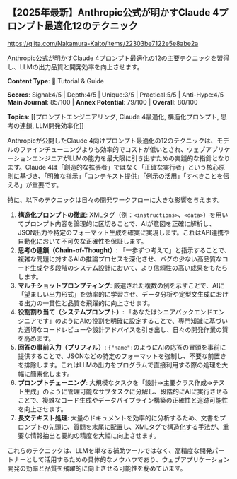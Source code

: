 ## 【2025年最新】Anthropic公式が明かすClaude 4プロンプト最適化12のテクニック

https://qiita.com/Nakamura-Kaito/items/22303be7122e5e8abe2a

Anthropic公式が明かすClaude 4プロンプト最適化の12の主要テクニックを習得し、LLMの出力品質と開発効率を向上させます。

**Content Type**: 📖 Tutorial & Guide

**Scores**: Signal:4/5 | Depth:4/5 | Unique:3/5 | Practical:5/5 | Anti-Hype:4/5
**Main Journal**: 85/100 | **Annex Potential**: 79/100 | **Overall**: 80/100

**Topics**: [[プロンプトエンジニアリング, Claude 4最適化, 構造化プロンプト, 思考の連鎖, LLM開発効率化]]

Anthropicが公開したClaude 4向けプロンプト最適化の12のテクニックは、モデルのファインチューニングよりも効率的でコストが低いとされ、ウェブアプリケーションエンジニアがLLMの能力を最大限に引き出すための実践的な指針となります。Claude 4は「創造的な拡張者」ではなく「正確な実行者」という核心原則に基づき、「明確な指示」「コンテキスト提供」「例示の活用」「すべきことを伝える」が重要です。

特に、以下のテクニックは日々の開発ワークフローに大きな影響を与えます。

1.  **構造化プロンプトの徹底**: XMLタグ（例：`<instructions>`、`<data>`）を用いてプロンプト内容を論理的に区切ることで、AIが意図を正確に解析し、JSON出力や特定のフォーマット生成を確実に実現します。これはAPI連携や自動化において不可欠な正確性を保証します。
2.  **思考の連鎖（Chain-of-Thought）**: 「一歩ずつ考えて」と指示することで、複雑な問題に対するAIの推論プロセスを深化させ、バグの少ない高品質なコード生成や多段階のシステム設計において、より信頼性の高い成果をもたらします。
3.  **マルチショットプロンプティング**: 厳選された複数の例を示すことで、AIに「望ましい出力形式」を効率的に学習させ、データ分析や定型文生成における出力の一貫性と品質を飛躍的に向上させます。
4.  **役割割り当て（システムプロンプト）**: 「あなたはシニアバックエンドエンジニアです」のようにAIの役割を明確に設定することで、専門知識に基づいた適切なコードレビューや設計アドバイスを引き出し、日々の開発作業の質を高めます。
5.  **回答の事前入力（プリフィル）**: `{"name":`のようにAIの応答の冒頭を事前に提供することで、JSONなどの特定のフォーマットを強制し、不要な前置きを排除します。これはLLMの出力をプログラムで直接利用する際の処理を大幅に簡素化します。
6.  **プロンプトチェーニング**: 大規模なタスクを「設計→主要クラス作成→テスト生成」のように管理可能なサブタスクに分解し、段階的にAIに実行させることで、複雑なコード生成やデータパイプライン構築の正確性と追跡可能性を向上させます。
7.  **長文テキスト処理**: 大量のドキュメントを効率的に分析するため、文書をプロンプトの先頭に、質問を末尾に配置し、XMLタグで構造化する手法が、重要な情報抽出と要約の精度を大幅に向上させます。

これらのテクニックは、LLMを単なる補助ツールではなく、高精度な開発パートナーとして活用するための具体的なノウハウであり、ウェブアプリケーション開発の効率と品質を飛躍的に向上させる可能性を秘めています。